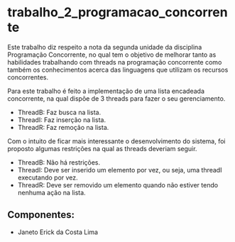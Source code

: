 # trabalho_2_programacao_concorrente

Este trabalho diz respeito a nota da segunda unidade da disciplina Programação Concorrente, no qual
tem o objetivo de melhorar tanto as habilidades trabalhando com threads na programação concorrente
como também os conhecimentos acerca das linguagens que utilizam os recursos concorrentes.

Para este trabalho é feito a implementação de uma lista encadeada concorrente, na qual dispõe de 3
threads para fazer o seu gerenciamento.

- ThreadB: Faz busca na lista.
- ThreadI: Faz inserção na lista.
- ThreadR: Faz remoção na lista.


Com o intuito de ficar mais interessante o desenvolvimento do sistema, foi proposto algumas restrições
na qual as threads deveriam seguir.

- ThreadB: Não há restrições.
- ThreadI: Deve ser inserido um elemento por vez, ou seja, uma threadI executando por vez.
- ThreadR: Deve ser removido um elemento quando não estiver tendo nenhuma ação na lista.



## Componentes:
- Janeto Erick da Costa Lima
